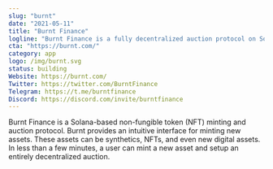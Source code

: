 ```yaml
---
slug: "burnt"
date: "2021-05-11"
title: "Burnt Finance"
logline: "Burnt Finance is a fully decentralized auction protocol on Solana."
cta: "https://burnt.com/"
category: app
logo: /img/burnt.svg
status: building
Website: https://burnt.com/
Twitter: https://twitter.com/BurntFinance
Telegram: https://t.me/burntfinance
Discord: https://discord.com/invite/burntfinance
---
```


Burnt Finance is a Solana-based non-fungible token (NFT) minting and auction protocol. Burnt provides an intuitive interface for minting new assets. These assets can be synthetics, NFTs, and even new digital assets. In less than a few minutes, a user can mint a new asset and setup an entirely decentralized auction.
